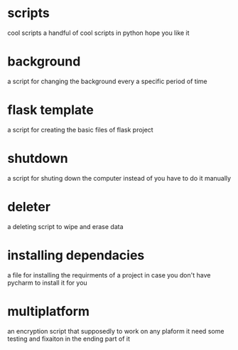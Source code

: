 # scripts
cool scripts
a handful of cool scripts in python
hope you like it

# background
a script for changing the background every a specific period of time

# flask template
 a script for creating the basic files of flask project
 
 # shutdown 
 a script for shuting down the computer instead of you have to do it manually
 
 # deleter
 a deleting script to wipe and erase data
 
 # installing dependacies
 a file for installing the requirments of a project in case you don't have pycharm to install it for you
 
 # multiplatform 
 an encryption script that supposedly to work on any plaform 
 it need some testing and fixaiton in the ending part of it
 
 
